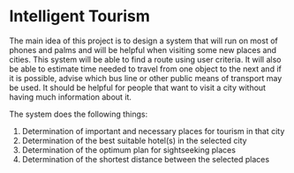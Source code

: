 # Intelligent Tourism
  
The main idea of this project is to design a system that will run on most of phones and palms and will be helpful when visiting some new places and cities. This system will be able to find a route using user criteria. It will also be able to estimate time needed to travel from one object to the next and if it is possible, advise which bus line or other public means of transport may be used. It should be helpful for people that want to visit a city without having much information about it.

The system does the following things:
1) Determination of important and necessary places for tourism in that city
2) Determination of the best suitable hotel(s) in the selected city
3) Determination of the optimum plan for sightseeking places
4) Determination of the shortest distance between the selected places
